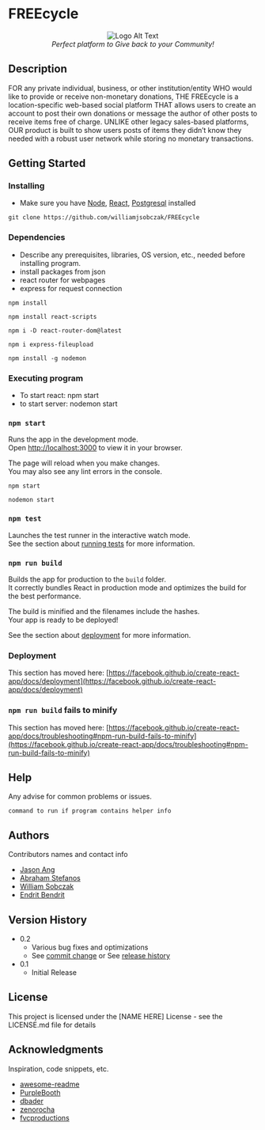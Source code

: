 # FREEcycle

<div align="center">
  <img src="client/public/freecyclelogo.png" alt="Logo Alt Text">
  <br>
  <em>Perfect platform to Give back to your Community!</em>
</div>


## Description

FOR any private individual, business, or other institution/entity WHO would like to provide or receive non-monetary donations, THE FREEcycle is a location-specific web-based social platform THAT allows users to create an account to post their own donations or message the author of other posts to receive items free of charge. UNLIKE other legacy sales-based platforms, OUR product is built to show users posts of items they didn’t know they needed with a robust user network while storing no monetary transactions.

## Getting Started


### Installing

* Make sure you have [Node](https://nodejs.org/en), [React](https://react.dev/), [Postgresql](https://www.postgresql.org/) installed
```
git clone https://github.com/williamjsobczak/FREEcycle
```


### Dependencies

* Describe any prerequisites, libraries, OS version, etc., needed before installing program.
* install packages from json
* react router for webpages
* express for request connection
```
npm install
```
```
npm install react-scripts
```
```
npm i -D react-router-dom@latest
```
```
npm i express-fileupload
```
```
npm install -g nodemon
```


### Executing program

*  To start react: npm start
*  to start server: nodemon start

### `npm start`

Runs the app in the development mode.\
Open [http://localhost:3000](http://localhost:3000) to view it in your browser.

The page will reload when you make changes.\
You may also see any lint errors in the console.
```
npm start
```

```
nodemon start
```


### `npm test`

Launches the test runner in the interactive watch mode.\
See the section about [running tests](https://facebook.github.io/create-react-app/docs/running-tests) for more information.

### `npm run build`

Builds the app for production to the `build` folder.\
It correctly bundles React in production mode and optimizes the build for the best performance.

The build is minified and the filenames include the hashes.\
Your app is ready to be deployed!

See the section about [deployment](https://facebook.github.io/create-react-app/docs/deployment) for more information.

### Deployment

This section has moved here: [https://facebook.github.io/create-react-app/docs/deployment](https://facebook.github.io/create-react-app/docs/deployment)

### `npm run build` fails to minify

This section has moved here: [https://facebook.github.io/create-react-app/docs/troubleshooting#npm-run-build-fails-to-minify](https://facebook.github.io/create-react-app/docs/troubleshooting#npm-run-build-fails-to-minify)

## Help

Any advise for common problems or issues.
```
command to run if program contains helper info
```

## Authors

Contributors names and contact info

* [Jason Ang](https://www.linkedin.com/in/jasonang84/)
* [Abraham Stefanos](https://www.linkedin.com/in/abrahamstefanos/)
* [William Sobczak]()
* [Endrit Bendrit]()

## Version History

* 0.2
    * Various bug fixes and optimizations
    * See [commit change]() or See [release history]()
* 0.1
    * Initial Release

## License

This project is licensed under the [NAME HERE] License - see the LICENSE.md file for details

## Acknowledgments

Inspiration, code snippets, etc.
* [awesome-readme](https://github.com/matiassingers/awesome-readme)
* [PurpleBooth](https://gist.github.com/PurpleBooth/109311bb0361f32d87a2)
* [dbader](https://github.com/dbader/readme-template)
* [zenorocha](https://gist.github.com/zenorocha/4526327)
* [fvcproductions](https://gist.github.com/fvcproductions/1bfc2d4aecb01a834b46)

